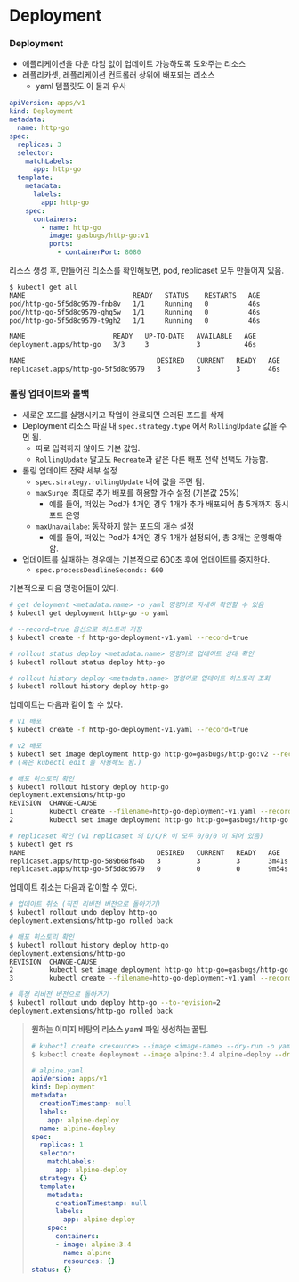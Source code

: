# Deployment

### Deployment

- 애플리케이션을 다운 타임 없이 업데이트 가능하도록 도와주는 리소스
- 레플리카셋, 레플리케이션 컨트롤러 상위에 배포되는 리소스
    - yaml 템플릿도 이 둘과 유사

```yaml
apiVersion: apps/v1
kind: Deployment
metadata:
  name: http-go
spec:
  replicas: 3
  selector:
    matchLabels:
      app: http-go
  template:
    metadata:
      labels:
        app: http-go
    spec:
      containers:
        - name: http-go
          image: gasbugs/http-go:v1
          ports:
            - containerPort: 8080
```

리소스 생성 후, 만들어진 리소스를 확인해보면, pod, replicaset 모두 만들어져 있음.

```bash
$ kubectl get all
NAME                           READY   STATUS    RESTARTS   AGE
pod/http-go-5f5d8c9579-fnb8v   1/1     Running   0          46s
pod/http-go-5f5d8c9579-ghg5w   1/1     Running   0          46s
pod/http-go-5f5d8c9579-t9gh2   1/1     Running   0          46s

NAME                      READY   UP-TO-DATE   AVAILABLE   AGE
deployment.apps/http-go   3/3     3            3           46s

NAME                                 DESIRED   CURRENT   READY   AGE
replicaset.apps/http-go-5f5d8c9579   3         3         3       46s
```



### 롤링 업데이트와 롤백

- 새로운 포드를 실행시키고 작업이 완료되면 오래된 포드를 삭제
- Deployment 리소스 파일 내 `spec.strategy.type` 에서 `RollingUpdate` 값을 주면 됨.
    - 따로 입력하지 않아도 기본 값임.
    - `RollingUpdate` 말고도 `Recreate`과 같은 다른 배포 전략 선택도 가능함.
- 롤링 업데이트 전략 세부 설정
    - `spec.strategy.rollingUpdate` 내에 값을 주면 됨.
    - `maxSurge`: 최대로 추가 배포를 허용할 개수 설정 (기본값 25%)
        - 예를 들어, 떠있는 Pod가 4개인 경우 1개가 추가 배포되어 총 5개까지 동시 포드 운영
    - `maxUnavailabe`: 동작하지 않는 포드의 개수 설정
        - 예를 들어, 떠있는 Pod가 4개인 경우 1개가 설정되어, 총 3개는 운영해야 함.
- 업데이트를 실패하는 경우에는 기본적으로 600초 후에 업데이트를 중지한다.
    - `spec.processDeadlineSeconds: 600`

기본적으로 다음 명령어들이 있다.

```bash
# get deloyment <metadata.name> -o yaml 명령어로 자세히 확인할 수 있음
$ kubectl get deployment http-go -o yaml

# --record=true 옵션으로 히스토리 저장
$ kubectl create -f http-go-deployment-v1.yaml --record=true

# rollout status deploy <metadata.name> 명령어로 업데이트 상태 확인
$ kubectl rollout status deploy http-go

# rollout history deploy <metadata.name> 명령어로 업데이트 히스토리 조회
$ kubectl rollout history deploy http-go
```

업데이트는 다음과 같이 할 수 있다.

```bash
# v1 배포
$ kubectl create -f http-go-deployment-v1.yaml --record=true

# v2 배포
$ kubectl set image deployment http-go http-go=gasbugs/http-go:v2 --record=true
# (혹은 kubectl edit 을 사용해도 됨.) 

# 배포 히스토리 확인
$ kubectl rollout history deploy http-go
deployment.extensions/http-go
REVISION  CHANGE-CAUSE
1         kubectl create --filename=http-go-deployment-v1.yaml --record=true
2         kubectl set image deployment http-go http-go=gasbugs/http-go:v2 --record=true

# replicaset 확인 (v1 replicaset 의 D/C/R 이 모두 0/0/0 이 되어 있음)
$ kubectl get rs
NAME                                 DESIRED   CURRENT   READY   AGE
replicaset.apps/http-go-589b68f84b   3         3         3       3m41s
replicaset.apps/http-go-5f5d8c9579   0         0         0       9m54s
```

업데이트 취소는 다음과 같이할 수 있다.

```bash
# 업데이트 취소 (직전 리비전 버전으로 돌아가기) 
$ kubectl rollout undo deploy http-go
deployment.extensions/http-go rolled back

# 배포 히스토리 확인
$ kubectl rollout history deploy http-go
deployment.extensions/http-go
REVISION  CHANGE-CAUSE
2         kubectl set image deployment http-go http-go=gasbugs/http-go:v2 --record=true
3         kubectl create --filename=http-go-deployment-v1.yaml --record=true

# 특정 리비전 버전으로 돌아가기
$ kubectl rollout undo deploy http-go --to-revision=2
deployment.extensions/http-go rolled back
```

> **원하는 이미지 바탕의 리소스 yaml 파일 생성하는 꿀팁.**
>
> ```bash
> # kubectl create <resource> --image <image-name> --dry-run -o yaml 을 사용
> $ kubectl create deployment --image alpine:3.4 alpine-deploy --dry-run -o yaml > alpine.yaml
> ```
>
> ```yaml
> # alpine.yaml
> apiVersion: apps/v1
> kind: Deployment
> metadata:
>   creationTimestamp: null
>   labels:
>     app: alpine-deploy
>   name: alpine-deploy
> spec:
>   replicas: 1
>   selector:
>     matchLabels:
>       app: alpine-deploy
>   strategy: {}
>   template:
>     metadata:
>       creationTimestamp: null
>       labels:
>         app: alpine-deploy
>     spec:
>       containers:
>       - image: alpine:3.4
>         name: alpine
>         resources: {}
> status: {}
> ```


